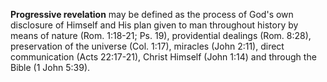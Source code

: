 **Progressive revelation** may be defined as the process of God's
own disclosure of Himself and His plan given to man throughout
history by means of nature (Rom. 1:18-21; Ps. 19), providential
dealings (Rom. 8:28), preservation of the universe (Col. 1:17),
miracles (John 2:11), direct communication (Acts 22:17-21), Christ
Himself (John 1:14) and through the Bible (1 John 5:39).




